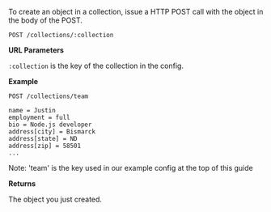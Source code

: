 To create an object in a collection, issue a HTTP POST call with the object in the body of the POST.

	POST /collections/:collection

**URL Parameters**

`:collection` is the key of the collection in the config.

**Example**

	POST /collections/team

	name = Justin
	employment = full
	bio = Node.js developer
	address[city] = Bismarck
	address[state] = ND
	address[zip] = 58501
	...

Note: 'team' is the key used in our example config at the top of this guide

**Returns**

The object you just created.